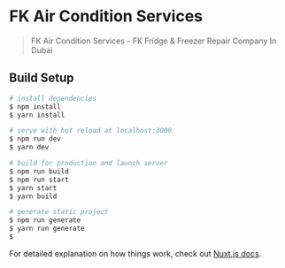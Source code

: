 # FK Air Condition Services

> FK Air Condition Services - FK Fridge &amp; Freezer Repair Company In Dubai

## Build Setup

```bash
# install dependencies
$ npm install
$ yarn install

# serve with hot reload at localhost:3000
$ npm run dev
$ yarn dev

# build for production and launch server
$ npm run build
$ npm run start
$ yarn start
$ yarn build

# generate static project
$ npm run generate
$ yarn run generate
$
```

For detailed explanation on how things work, check out [Nuxt.js docs](https://nuxtjs.org).
